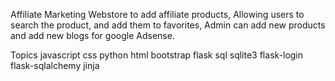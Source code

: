 Affiliate Marketing Webstore to add affiliate products, Allowing users to search the product, and add them to favorites, Admin can add new products and add new blogs for google Adsense.

Topics
javascript  css  python  html bootstrap  flask  sql  sqlite3 flask-login  flask-sqlalchemy  jinja
